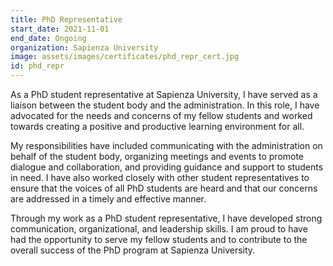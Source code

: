 ```yaml
---
title: PhD Representative
start_date: 2021-11-01
end_date: Ongoing 
organization: Sapienza University
image: assets/images/certificates/phd_repr_cert.jpg
id: phd_repr
---
```

As a PhD student representative at Sapienza University, I have served as a liaison between the student body and the administration. In this role, I have advocated for the needs and concerns of my fellow students and worked towards creating a positive and productive learning environment for all.

My responsibilities have included communicating with the administration on behalf of the student body, organizing meetings and events to promote dialogue and collaboration, and providing guidance and support to students in need. I have also worked closely with other student representatives to ensure that the voices of all PhD students are heard and that our concerns are addressed in a timely and effective manner.

Through my work as a PhD student representative, I have developed strong communication, organizational, and leadership skills. I am proud to have had the opportunity to serve my fellow students and to contribute to the overall success of the PhD program at Sapienza University.
